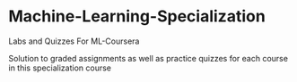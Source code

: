 # Machine-Learning-Specialization
Labs and Quizzes For ML-Coursera

Solution to graded assignments as well as practice quizzes for each course in this specialization course
